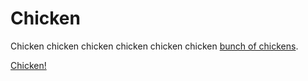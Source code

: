 # Chicken

Chicken chicken chicken chicken chicken chicken [bunch of chickens](https://github.com/mneudert/henhouse/blob/master/CHICKEN.md).

[Chicken!](http://isotropic.org/papers/chicken.pdf)
